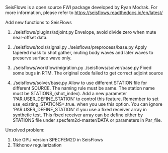 SeisFlows is a open source FWI package developed by Ryan Modrak.
For more information, please refer to https://seisflows.readthedocs.io/en/latest/

Add new functions to SeisFlows

1. ./seisflows/plugins/adjoint.py 
Envelope, avoid divide zero when mute near-offset data.

2. ./seisflows/tools/signal.py
./seisflows/preprocess/base.py
Apply tapered mask to shot gather, muting body waves and later waves to preserve surface wave only.

3. ./seisflows/workflow/migration.py
./seisflows/solver/base.py
Fixed some bugs in RTM. The original code failed to get correct adjoint source

4. ./seisflows/solver/base.py
Allow to use different STATION file for different SOURCE. The naming rule must be same. The station name must be STATIONS_(shot_index).
Add a new parameter 'PAR.USER_DEFINE_STATION' to control this feature. Remember to set use_existing_STATIONS=.true. when you use this option. 
You can ignore 'PAR.USER_DEFINE_STATION' if you use a fixed receiver array in synthetic test. This fixed receiver array can be define either by STATIONS file under specfem2d-master/DATA or parameters in Par_file.


Unsolved problem:
1. Use GPU version SPECFEM2D in SeisFlows
2. Tikhonov regularization

